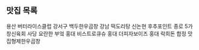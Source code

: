 ## 맛집 목록

용산 버터라이스클럽
강서구 백두한우곱창
강남 떡도리탕
신논현 후추포인트
종로 5가 창신육회
사당 요란한 부엌
홍대 비스트로큐슈
홍대 더피자보이즈
홍대 락희돈
합정 맛집형제한우곱창
